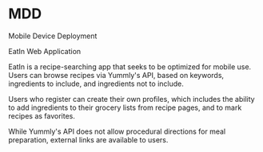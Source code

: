 MDD
===

Mobile Device Deployment

EatIn Web Application


EatIn is a recipe-searching app that seeks to be optimized for mobile use.  Users can browse recipes via Yummly's API, based on keywords, ingredients to include, and ingredients not to include.  

Users who register can create their own profiles, which includes the ability to add ingredients to their grocery lists from recipe pages, and to mark recipes as favorites.

While Yummly's API does not allow procedural directions for meal preparation, external links are available to users.
